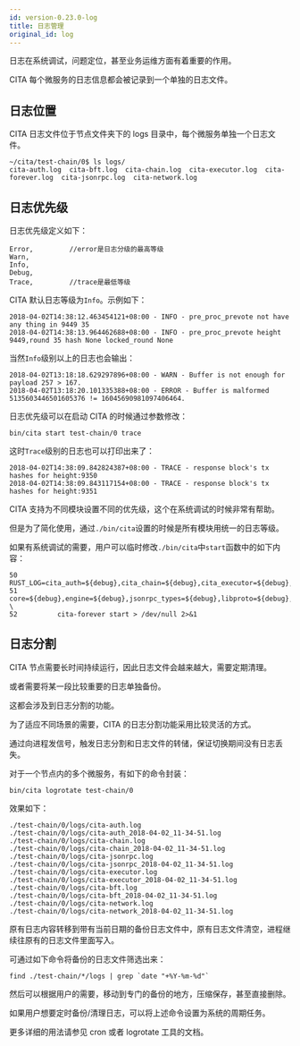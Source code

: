 ```yaml
---
id: version-0.23.0-log
title: 日志管理
original_id: log
---
```


日志在系统调试，问题定位，甚至业务运维方面有着重要的作用。

CITA 每个微服务的日志信息都会被记录到一个单独的日志文件。

## 日志位置
CITA 日志文件位于节点文件夹下的 logs 目录中，每个微服务单独一个日志文件。

```
~/cita/test-chain/0$ ls logs/
cita-auth.log  cita-bft.log  cita-chain.log  cita-executor.log  cita-forever.log  cita-jsonrpc.log  cita-network.log
```

## 日志优先级
日志优先级定义如下：

```
Error,         //error是日志分级的最高等级
Warn,
Info,
Debug,
Trace,         //trace是最低等级
```

CITA 默认日志等级为`Info`。示例如下：

```
2018-04-02T14:38:12.463454121+08:00 - INFO - pre_proc_prevote not have any thing in 9449 35
2018-04-02T14:38:13.964462688+08:00 - INFO - pre_proc_prevote height 9449,round 35 hash None locked_round None
```

当然`Info`级别以上的日志也会输出：

```
2018-04-02T13:18:18.629297896+08:00 - WARN - Buffer is not enough for payload 257 > 167.
2018-04-02T13:18:20.101335388+08:00 - ERROR - Buffer is malformed 5135603446501605376 != 16045690981097406464.
```

日志优先级可以在启动 CITA 的时候通过参数修改：

```
bin/cita start test-chain/0 trace
```

这时`Trace`级别的日志也可以打印出来了：

```
2018-04-02T14:38:09.842824387+08:00 - TRACE - response block's tx hashes for height:9350
2018-04-02T14:38:09.843117154+08:00 - TRACE - response block's tx hashes for height:9351
```

CITA 支持为不同模块设置不同的优先级，这个在系统调试的时候非常有帮助。

但是为了简化使用，通过`./bin/cita`设置的时候是所有模块用统一的日志等级。

如果有系统调试的需要，用户可以临时修改`./bin/cita`中`start`函数中的如下内容：

```
50          RUST_LOG=cita_auth=${debug},cita_chain=${debug},cita_executor=${debug},cita_jsonrpc=${debug},cita_network=${debug},cita_bft=${debug},\
51  core=${debug},engine=${debug},jsonrpc_types=${debug},libproto=${debug},proof=${debug},txpool=${debug} \
52          cita-forever start > /dev/null 2>&1
```

## 日志分割
CITA 节点需要长时间持续运行，因此日志文件会越来越大，需要定期清理。

或者需要将某一段比较重要的日志单独备份。

这都会涉及到日志分割的功能。

为了适应不同场景的需要，CITA 的日志分割功能采用比较灵活的方式。

通过向进程发信号，触发日志分割和日志文件的转储，保证切换期间没有日志丢失。

对于一个节点内的多个微服务，有如下的命令封装：

```
bin/cita logrotate test-chain/0
```

效果如下：

```
./test-chain/0/logs/cita-auth.log
./test-chain/0/logs/cita-auth_2018-04-02_11-34-51.log
./test-chain/0/logs/cita-chain.log
./test-chain/0/logs/cita-chain_2018-04-02_11-34-51.log
./test-chain/0/logs/cita-jsonrpc.log
./test-chain/0/logs/cita-jsonrpc_2018-04-02_11-34-51.log
./test-chain/0/logs/cita-executor.log
./test-chain/0/logs/cita-executor_2018-04-02_11-34-51.log
./test-chain/0/logs/cita-bft.log
./test-chain/0/logs/cita-bft_2018-04-02_11-34-51.log
./test-chain/0/logs/cita-network.log
./test-chain/0/logs/cita-network_2018-04-02_11-34-51.log
```

原有日志内容转移到带有当前日期的备份日志文件中，原有日志文件清空，进程继续往原有的日志文件里面写入。

可通过如下命令将备份的日志文件筛选出来：

```
find ./test-chain/*/logs | grep `date "+%Y-%m-%d"`
```

然后可以根据用户的需要，移动到专门的备份的地方，压缩保存，甚至直接删除。

如果用户想要定时备份/清理日志，可以将上述命令设置为系统的周期任务。

更多详细的用法请参见 cron 或者 logrotate 工具的文档。
